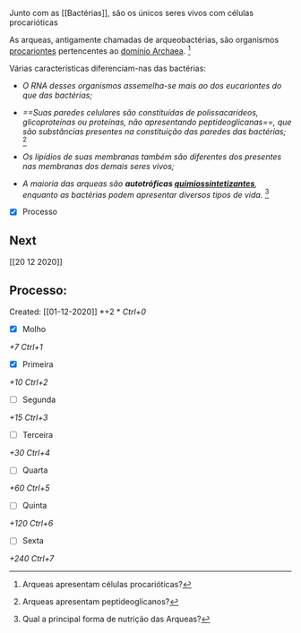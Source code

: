 Junto com as [[Bactérias]], são os únicos seres vivos com células procarióticas

As arqueas, antigamente chamadas de arqueobactérias, são organismos  [procariontes](https://www.biologianet.com/biologia-celular/celulas-procarioticas-eucarioticas.htm) pertencentes ao [domínio Archaea](https://www.biologianet.com/biodiversidade/reino-ou-dominio-archaea.htm). [^1]

[^1]: Arqueas apresentam células procarióticas?

Várias características diferenciam-nas das bactérias:

*   *O RNA desses organismos assemelha-se mais ao dos eucariontes do que das bactérias;*

*   *==Suas paredes celulares são constituídas de polissacarídeos, glicoproteínas ou proteínas, não apresentando peptideoglicanas==, que são substâncias presentes na constituição das paredes das bactérias;* [^2]

[^2]: Arqueas apresentam peptideoglicanos?

*   *Os lipídios de suas membranas também são diferentes dos presentes nas membranas dos demais seres vivos;*

*   *A maioria das arqueas são **autotróficas [quimiossintetizantes](Quimioss%C3%ADntese.md)**, enquanto as bactérias podem apresentar diversos tipos de vida.* [^3]

[^3]: Qual a principal forma de nutrição das Arqueas?


- [x] Processo 

## Next
[[20 12 2020]]
## Processo:
Created: [[01-12-2020]]
*+2 *  *Ctrl+0*
- [x] Molho  

*+7*  *Ctrl+1*

- [x] Primeira 

*+10*  *Ctrl+2*

- [ ] Segunda

*+15*  *Ctrl+3*

- [ ] Terceira 

*+30*  *Ctrl+4*

- [ ] Quarta 

*+60*  *Ctrl+5*

- [ ] Quinta 

*+120*  *Ctrl+6*

- [ ] Sexta 

*+240*  *Ctrl+7*
